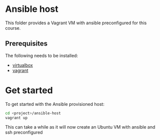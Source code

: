 # Ansible host

This folder provides a Vagrant VM with ansible preconfigured
for this course.

## Prerequisites

The following needs to be installed:

* [virtualbox](https://www.virtualbox.org/wiki/Downloads) 
* [vagrant](https://www.vagrantup.com/downloads.html)


# Get started

To get started with the Ansible provisioned host:

```bash
cd <project>/ansible-host
vagrant up
```

This can take a while as it will now create an Ubuntu VM with
ansible and ssh preconfigured
